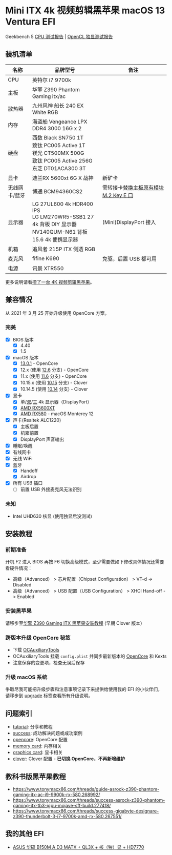 # Mini ITX 4k 视频剪辑黑苹果 macOS 13 Ventura EFI

Geekbench 5 [CPU 测试报告](https://browser.geekbench.com/v5/cpu/12662933) | [OpenCL 独显测试报告](https://browser.geekbench.com/v5/compute/5789051)

## 装机清单

| 名称 | 品牌型号 | 备注 |
| --- | --- | --- |
| CPU | 英特尔 i7 9700k |  |
| 主板 | 华擎 Z390 Phantom Gaming itx/ac |  |
| 散热器 | 九州风神 船长 240 EX White RGB |  |
| 内存 | 海盗船 Vengeance LPX DDR4 3000 16G x 2 |  |
| 硬盘 | 西数 Black SN750 1T<br />致钛 PC005 Active 1T<br />镁光 CT500MX 500G<br />致钛 PC005 Active 256G<br />东芝 DT01ACA300 3T |  |
| 显卡 | 迪兰RX 5600xt 6G X 战神 | 新矿卡 |
| 无线网卡/蓝牙 | 博通 BCM94360CS2 | 需转接卡[替换主板原有模块 M.2 Key E 口](https://icyleaf.com/uploads/2019/03/28/install-boardcom-module-to-motherboard.jpg) |
| 显示器 | LG 27UL600 4k HDR400 IPS<br>LG LM270WR5-SSB1 27 4k 背板 DIY 显示器<br>NV140QUM-N61 背板 15.6 4k 便携显示器 | (Mini)DisplayPort 接入 |
| 机箱 | 追风者 215P ITX 侧透 RGB |  |
| 麦克风 | fifine K690 | 免驱，后置 USB 都可用 |
| 电源 | 讯景 XTR550 |  |

更多说明请看[攒了一台 4K 视频剪辑黑苹果](http://icyleaf.com/2019/01/itx-coffee-lake-hackintosh-build-for-4k-video-editing/)。

## 兼容情况

从 2021 年 3 月 25 开始升级使用 OpenCore 方案。

### 完美

- [x] BIOS 版本
    - [x] 4.40
    - [x] 1.5
- [x] macOS 版本
    - [x] [13.0.1](https://github.com/icyleaf/EFI-ASRock-Z390-Phantom-Gaming-ITX/issues/65) - OpenCore
    - [x] 12.x (使用 [12.6](https://github.com/icyleaf/EFI-ASRock-Z390-Phantom-Gaming-ITX/tree/12.6) 分支) - OpenCore
    - [x] 11.x (使用 [11.6](https://github.com/icyleaf/EFI-ASRock-Z390-Phantom-Gaming-ITX/tree/11.6) 分支) - OpenCore
    - [x] 10.15.x (使用 [10.15](https://github.com/icyleaf/EFI-ASRock-Z390-Phantom-Gaming-ITX/tree/10.15) 分支) - Clover
    - [x] 10.14.5 (使用 [10.14](https://github.com/icyleaf/EFI-ASRock-Z390-Phantom-Gaming-ITX/tree/10.14) 分支) - Clover
- [x] 显卡
    - [x] 单/[双](https://github.com/icyleaf/EFI-ASRock-Z390-Phantom-Gaming-ITX/issues/36)/[三](https://github.com/icyleaf/EFI-ASRock-Z390-Phantom-Gaming-ITX/issues/65#issuecomment-1321711241) 4k 显示器（DisplayPort）
    - [x] [AMD RX5600XT](https://github.com/icyleaf/EFI-ASRock-Z390-Phantom-Gaming-ITX/issues/66)
    - [x] [AMD RX580](https://github.com/icyleaf/EFI-ASRock-Z390-Phantom-Gaming-ITX/issues/67) - macOS Monterey 12
- [x] 声卡(Realtek ALC1220)
    - [x] 主板后置
    - [x] 机箱前置
    - [x] DisplayPort 声音输出
- [x] 睡眠/唤醒
- [x] 有线网卡
- [x] 无线 WiFi
- [x] 蓝牙
    - [x] Handoff
    - [x] Airdrop
- [x] 所有 USB 插口
    - [ ] 前置 USB 外接麦克风无法识别

### 未知

- Intel UHD630 核显 (使用独显后没测试)

## 安装教程

### 前期准备

开机 F2 进入 BIOS 再按 F6 切换高级模式，至少需要做如下修改具体情况还需要看硬件情况：

- 高级（Advanced） > 芯片配置（Chipset Configuration） > VT-d -> Disabled
- 高级（Advanced） > USB 配置（USB Configuration） > XHCI Hand-off -> Enabled

### 安装黑苹果

请移步至[华擎 Z390 Gaming ITX 黑苹果安装教程](http://icyleaf.com/2019/03/asrock-z390-gaming-itx-install-hackintosh-tutorial/) (早期 Clover 版本）

### 跨版本升级 OpenCore 秘笈

- 下载 [OCAuxiliaryTools](https://github.com/ic005k/OCAuxiliaryTools)
- OCAuxiliaryTools 挂载 `config.plist` 并同步最新版本的 [OpenCore](https://github.com/acidanthera/OpenCorePkg/releases) 和 Kexts
- 注意保存的变更项，检查无误后保存

### 升级 macOS 系统

争取尽我可能把升级步骤和注意事项记录下来提供给使用我的 EFI 的小伙伴们，请移步到 [upgrade](https://github.com/icyleaf/EFI-ASRock-Z390-Phantom-Gaming-ITX/issues?utf8=%E2%9C%93&q=is%3Aissue+label%3Aupgrade) 标签查看所有升级说明。

## 问题索引

- [tutorial](https://github.com/icyleaf/EFI-ASRock-Z390-Phantom-Gaming-ITX/issues?q=label%3Atutorial): 分享和教程
- [success](https://github.com/icyleaf/EFI-ASRock-Z390-Phantom-Gaming-ITX/issues?q=label%3Asuccess): 成功解决问题或成功案例
- [opencore](https://github.com/icyleaf/EFI-ASRock-Z390-Phantom-Gaming-ITX/issues?q=label%3Aopencore): OpenCore 配置
- [memory card](https://github.com/icyleaf/EFI-ASRock-Z390-Phantom-Gaming-ITX/issues?q=label%3A%22memory+card%22): 内存相关
- [graphics card](https://github.com/icyleaf/EFI-ASRock-Z390-Phantom-Gaming-ITX/issues?q=label%3A%22graphics+card%22): 显卡相关
- [clover](https://github.com/icyleaf/EFI-ASRock-Z390-Phantom-Gaming-ITX/issues?q=label%3Aclover): Clover 配置 - **已切换 OpenCore，不再新增维护**

## 教科书版黑苹果教程

- https://www.tonymacx86.com/threads/guide-asrock-z390-phantom-gaming-itx-ac-i9-9900k-rx-580.268992/
- https://www.tonymacx86.com/threads/success-asrock-z390-phantom-gaming-itx-tb3-igpu-mojave-sff-build.277418/
- https://www.tonymacx86.com/threads/success-gigabyte-designare-z390-thunderbolt-3-i7-9700k-amd-rx-580.267551/

## 我的其他 EFI

- [ASUS 华硕 B150M A D3 MATX + QL3X + 核（独）显 + HD7770](https://github.com/icyleaf/EFI-ASUS-B150M-A-D3-QL3X)
